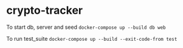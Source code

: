 # crypto-tracker

To start db, server and seed
`docker-compose up --build db web`

To run test_suite
`docker-compose up --build --exit-code-from test`